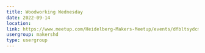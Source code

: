 ```yaml
---
title: Woodworking Wednesday
date: 2022-09-14
location: 
link: https://www.meetup.com/Heidelberg-Makers-Meetup/events/dfbltsydcmbsb/
usergroup: makershd
type: usergroup
---
```

